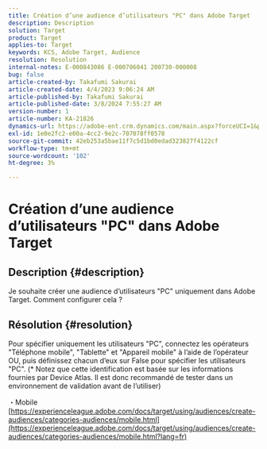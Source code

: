 ```yaml
---
title: Création d’une audience d’utilisateurs "PC" dans Adobe Target
description: Description
solution: Target
product: Target
applies-to: Target
keywords: KCS, Adobe Target, Audience
resolution: Resolution
internal-notes: E-000843086 E-000706041 200730-000008
bug: false
article-created-by: Takafumi Sakurai
article-created-date: 4/4/2023 9:06:24 AM
article-published-by: Takafumi Sakurai
article-published-date: 3/8/2024 7:55:27 AM
version-number: 1
article-number: KA-21826
dynamics-url: https://adobe-ent.crm.dynamics.com/main.aspx?forceUCI=1&pagetype=entityrecord&etn=knowledgearticle&id=e3ecdcf4-c7d2-ed11-a7c7-6045bd006ce9
exl-id: 1e0e2fc2-e00a-4cc2-9e2c-707078ff0578
source-git-commit: 42eb253a5bae11f7c5d1bd0edad323827f4122cf
workflow-type: tm+mt
source-wordcount: '102'
ht-degree: 3%

---
```


# Création d’une audience d’utilisateurs &quot;PC&quot; dans Adobe Target

## Description {#description}

Je souhaite créer une audience d’utilisateurs &quot;PC&quot; uniquement dans Adobe Target. Comment configurer cela ?

## Résolution {#resolution}


Pour spécifier uniquement les utilisateurs &quot;PC&quot;, connectez les opérateurs &quot;Téléphone mobile&quot;, &quot;Tablette&quot; et &quot;Appareil mobile&quot; à l’aide de l’opérateur OU, puis définissez chacun d’eux sur False pour spécifier les utilisateurs &quot;PC&quot;. (\* Notez que cette identification est basée sur les informations fournies par Device Atlas. Il est donc recommandé de tester dans un environnement de validation avant de l’utiliser)

・Mobile
[https://experienceleague.adobe.com/docs/target/using/audiences/create-audiences/categories-audiences/mobile.html](https://experienceleague.adobe.com/docs/target/using/audiences/create-audiences/categories-audiences/mobile.html?lang=fr)
